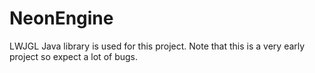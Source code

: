 # NeonEngine
LWJGL Java library is used for this project. Note that this is a very early project so expect a lot of bugs.
